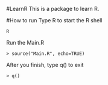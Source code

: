 #LearnR
This is a package to learn R.


#How to run
Type R to start the R shell
```
R
```
Run the Main.R
```
> source("Main.R", echo=TRUE)
```
After you finish, type q() to exit
```
> q()
```

